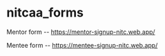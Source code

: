 # nitcaa_forms

Mentor form -- https://mentor-signup-nitc.web.app/

Mentee form -- https://mentee-signup-nitc.web.app/